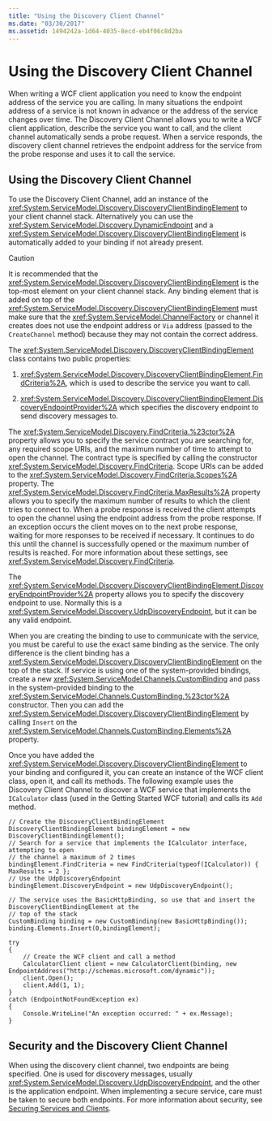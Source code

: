 ```yaml
---
title: "Using the Discovery Client Channel"
ms.date: "03/30/2017"
ms.assetid: 1494242a-1d64-4035-8ecd-eb4f06c8d2ba
---
```

# Using the Discovery Client Channel
When writing a WCF client application you need to know the endpoint address of the service you are calling. In many situations the endpoint address of a service is not known in advance or the address of the service changes over time. The Discovery Client Channel allows you to write a WCF client application, describe the service you want to call, and the client channel automatically sends a probe request. When a service responds, the discovery client channel retrieves the endpoint address for the service from the probe response and uses it to call the service.  
  
## Using the Discovery Client Channel  
 To use the Discovery Client Channel, add an instance of the <xref:System.ServiceModel.Discovery.DiscoveryClientBindingElement> to your client channel stack. Alternatively you can use the <xref:System.ServiceModel.Discovery.DynamicEndpoint> and a <xref:System.ServiceModel.Discovery.DiscoveryClientBindingElement> is automatically added to your binding if not already present.  
  
> [!CAUTION]
>  It is recommended that the <xref:System.ServiceModel.Discovery.DiscoveryClientBindingElement> is the top-most element on your client channel stack. Any binding element that is added on top of the <xref:System.ServiceModel.Discovery.DiscoveryClientBindingElement> must make sure that the <xref:System.ServiceModel.ChannelFactory> or channel it creates does not use the endpoint address or `Via` address (passed to the `CreateChannel` method) because they may not contain the correct address.  
  
 The <xref:System.ServiceModel.Discovery.DiscoveryClientBindingElement> class contains two public properties:  
  
1. <xref:System.ServiceModel.Discovery.DiscoveryClientBindingElement.FindCriteria%2A>, which is used to describe the service you want to call.  
  
2. <xref:System.ServiceModel.Discovery.DiscoveryClientBindingElement.DiscoveryEndpointProvider%2A> which specifies the discovery endpoint to send discovery messages to.  
  
 The <xref:System.ServiceModel.Discovery.FindCriteria.%23ctor%2A> property allows you to specify the service contract you are searching for, any required scope URIs, and the maximum number of time to attempt to open the channel. The contract type is specified by calling the constructor  <xref:System.ServiceModel.Discovery.FindCriteria>. Scope URIs can be added to the <xref:System.ServiceModel.Discovery.FindCriteria.Scopes%2A> property. The <xref:System.ServiceModel.Discovery.FindCriteria.MaxResults%2A> property allows you to specify the maximum number of results to which the client tries to connect to. When a probe response is received the client attempts to open the channel using the endpoint address from the probe response. If an exception occurs the client moves on to the next probe response, waiting for more responses to be received if necessary. It continues to do this until the channel is successfully opened or the maximum number of results is reached. For more information about these settings, see <xref:System.ServiceModel.Discovery.FindCriteria>.  
  
 The <xref:System.ServiceModel.Discovery.DiscoveryClientBindingElement.DiscoveryEndpointProvider%2A> property allows you to specify the discovery endpoint to use. Normally this is a <xref:System.ServiceModel.Discovery.UdpDiscoveryEndpoint>, but it can be any valid endpoint.  
  
 When you are creating the binding to use to communicate with the service, you must be careful to use the exact same binding as the service. The only difference is the client binding has a <xref:System.ServiceModel.Discovery.DiscoveryClientBindingElement> on the top of the stack. If service is using one of the system-provided bindings, create a new <xref:System.ServiceModel.Channels.CustomBinding> and pass in the system-provided binding to the <xref:System.ServiceModel.Channels.CustomBinding.%23ctor%2A> constructor. Then you can add the <xref:System.ServiceModel.Discovery.DiscoveryClientBindingElement> by calling `Insert` on the <xref:System.ServiceModel.Channels.CustomBinding.Elements%2A> property.  
  
 Once you have added the <xref:System.ServiceModel.Discovery.DiscoveryClientBindingElement> to your binding and configured it, you can create an instance of the WCF client class, open it, and call its methods. The following example uses the Discovery Client Channel to discover a WCF service that implements the `ICalculator` class (used in the Getting Started WCF tutorial) and calls its `Add` method.  
  
```  
// Create the DiscoveryClientBindingElement  
DiscoveryClientBindingElement bindingElement = new DiscoveryClientBindingElement();  
// Search for a service that implements the ICalculator interface, attempting to open  
// the channel a maximum of 2 times  
bindingElement.FindCriteria = new FindCriteria(typeof(ICalculator)) { MaxResults = 2 };  
// Use the UdpDiscoveryEndpoint  
bindingElement.DiscoveryEndpoint = new UdpDiscoveryEndpoint();  
  
// The service uses the BasicHttpBinding, so use that and insert the DiscoveryClientBindingElement at the   
// top of the stack  
CustomBinding binding = new CustomBinding(new BasicHttpBinding());  
binding.Elements.Insert(0,bindingElement);  
  
try  
{  
    // Create the WCF client and call a method  
    CalculatorClient client = new CalculatorClient(binding, new EndpointAddress("http://schemas.microsoft.com/dynamic"));  
    client.Open();  
    client.Add(1, 1);  
}  
catch (EndpointNotFoundException ex)  
{  
    Console.WriteLine("An exception occurred: " + ex.Message);  
}  
```  
  
## Security and the Discovery Client Channel  
 When using the discovery client channel, two endpoints are being specified. One is used for discovery messages, usually <xref:System.ServiceModel.Discovery.UdpDiscoveryEndpoint>, and the other is the application endpoint. When implementing a secure service, care must be taken to secure both endpoints. For more information about security, see [Securing Services and Clients](../../../../docs/framework/wcf/feature-details/securing-services-and-clients.md).
